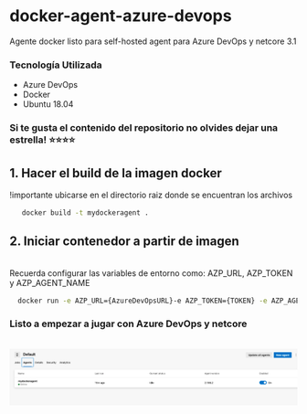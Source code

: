 # docker-agent-azure-devops
Agente docker listo para self-hosted agent para Azure DevOps y netcore 3.1

### Tecnología Utilizada
- Azure DevOps 
- Docker
- Ubuntu 18.04

### Si te gusta el contenido del repositorio no olvides dejar una estrella! ⭐⭐⭐⭐

## 1. Hacer el build de la imagen docker
   !importante ubicarse en el directorio raiz donde se encuentran los archivos
 ```bash 
    docker build -t mydockeragent .
  ```
  
## 2. Iniciar contenedor a partir de imagen

  <br>
   Recuerda configurar las variables de entorno como:
  AZP_URL,
  AZP_TOKEN
 y  AZP_AGENT_NAME
   
 ```bash 
   docker run -e AZP_URL={AzureDevOpsURL}-e AZP_TOKEN={TOKEN} -e AZP_AGENT_NAME=mydockeragent mydockeragent:latest
  ```
 
 ### Listo a empezar a jugar con Azure DevOps y netcore
 
  <br>
  <img src="images/devops.png" >
